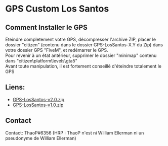 # GPS Custom Los Santos

## Comment Installer le GPS
Eteindre completement votre GPS, décompresser l'archive ZIP, placer le dossier "citizen" (contenu dans le dossier GPS-LosSantos-X.Y du Zip) dans votre dossier GPS "FiveM", et redémarrer le GPS.  
Pour revenir à un état antérieur, supprimer le dossier "minimap" contenu dans "citizen\platform\levels\gta5"  
Avant toute manipulation, il est fortement conseillé d'éteindre totalement le GPS

## Liens:
- [GPS-LosSantos-v2.0.zip](https://github.com/ThaoP-6356/GPS-LosSantos/archive/v2.0.zip)
- [GPS-LosSantos-v1.0.zip](https://github.com/ThaoP-6356/GPS-LosSantos/archive/v1.0.zip)

## Contact
Contact: ThaoP#6356 (HRP : ThaoP n'est ni William Ellerman ni un pseudonyme de William Ellerman)
